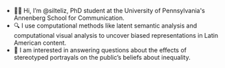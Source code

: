 - 👋🏽 Hi, I’m @silteliz, PhD student at the University of Pennsylvania's Annenberg School for Communication.
- 🔍 I use computational methods like latent semantic analysis and computational visual analysis to uncover biased representations in Latin American content.
- 🤔 I am interested in answering questions about the effects of stereotyped portrayals on the public’s beliefs about inequality.

<!---
silteliz/silteliz is a ✨ special ✨ repository because its `README.md` (this file) appears on your GitHub profile.
You can click the Preview link to take a look at your changes.
--->
